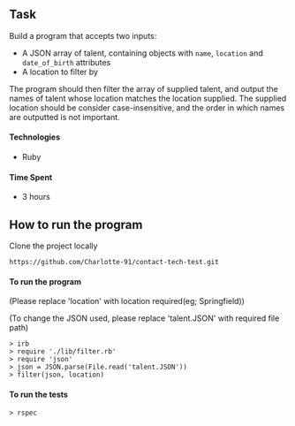 
## Task 

Build a program that accepts two inputs:

- A JSON array of talent, containing objects with `name`, `location` and `date_of_birth` attributes
- A location to filter by

The program should then filter the array of supplied talent, and output the names of talent whose location matches the location supplied. The supplied location should be consider case-insensitive, and the order in which names are outputted is not important.

#### Technologies

- Ruby

#### Time Spent 

- 3 hours

## How to run the program

Clone the project locally
```
https://github.com/Charlotte-91/contact-tech-test.git
```

#### To run the program

(Please replace 'location' with location required(eg; Springfield))

(To change the JSON used, please replace 'talent.JSON' with required file path)

```
> irb
> require './lib/filter.rb'
> require 'json'
> json = JSON.parse(File.read('talent.JSON'))
> filter(json, location)
```
#### To run the tests 

```
> rspec
```
